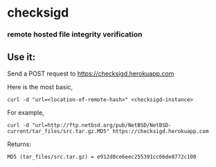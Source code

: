 # checksigd

### remote hosted file integrity verification

## Use it:

Send a POST request to https://checksigd.herokuapp.com

Here is the most basic,

	curl -d "url=<location-of-remote-hash>" <checksigd-instance>

For example,

	curl -d "url=http://ftp.netbsd.org/pub/NetBSD/NetBSD-current/tar_files/src.tar.gz.MD5" https://checksigd.herokuapp.com
	
Returns:

	MD5 (tar_files/src.tar.gz) = e912d0ce6eec255391cc66de8772c100
	
	
	
	